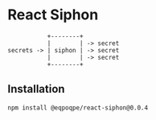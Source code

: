 # React Siphon
```
           +--------+
           |        | -> secret
secrets -> | siphon | -> secret
           |        | -> secret
           +--------+
```

## Installation
```
npm install @eqpoqpe/react-siphon@0.0.4
```

